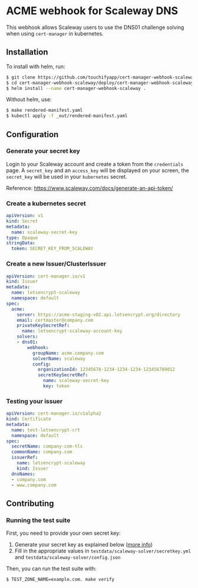 # ACME webhook for Scaleway DNS

This webhook allows Scaleway users to use the DNS01 challenge solving when using `cert-manager` in kubernetes.

## Installation

To install with helm, run:

```bash
$ git clone https://github.com/touchifyapp/cert-manager-webhook-scaleway.git
$ cd cert-manager-webhook-scaleway/deploy/cert-manager-webhook-scaleway
$ helm install --name cert-manager-webhook-scaleway .
```

Without helm, use:

```bash
$ make rendered-manifest.yaml
$ kubectl apply -f _out/rendered-manifest.yaml
```

## Configuration

### Generate your secret key

Login to your Scaleway account and create a token from the `credentials` page. A `secret_key` and an `access_key` will be displayed on your screen, the `secret_key` will be used in your `kubernetes` secret.

Reference: https://www.scaleway.com/docs/generate-an-api-token/

### Create a kubernetes secret

```yaml
apiVersion: v1
kind: Secret
metadata:
  name: scaleway-secret-key
type: Opaque
stringData:
  token: SECRET_KEY_FROM_SCALEWAY
```

### Create a new Issuer/ClusterIssuer

```yaml
apiVersion: cert-manager.io/v1
kind: Issuer
metadata:
  name: letsencrypt-scaleway
  namespace: default
spec:
  acme:
    server: https://acme-staging-v02.api.letsencrypt.org/directory
    email: certmaster@company.com
    privateKeySecretRef:
      name: letsencrypt-scaleway-account-key
    solvers:
    - dns01:
        webhook:
          groupName: acme.company.com
          solverName: scaleway
          config:
            organizationId: 12345678-1234-1234-1234-123456789012
            secretKeySecretRef:
              name: scaleway-secret-key
              key: token
```

### Testing your issuer

```yaml
apiVersion: cert-manager.io/v1alpha2
kind: Certificate
metadata:
  name: test-letsencrypt-crt
  namespace: default
spec:
  secretName: company-com-tls
  commonName: company.com
  issuerRef:
    name: letsencrypt-scaleway
    kind: Issuer
  dnsNames:
  - company.com
  - www.company.com
```

## Contributing

### Running the test suite

First, you need to provide your own secret key:
1. Generate your secret key as explained below ([more info](#generate-your-secret-key))
2. Fill in the appropriate values in `testdata/scaleway-solver/secretkey.yml` and `testdata/scaleway-solver/config.json`

Then, you can run the test suite with:

```bash
$ TEST_ZONE_NAME=example.com. make verify
```
